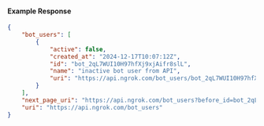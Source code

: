 <!-- Code generated for API Clients. DO NOT EDIT. -->

#### Example Response

```json
{
	"bot_users": [
		{
			"active": false,
			"created_at": "2024-12-17T10:07:12Z",
			"id": "bot_2qL7WUI10H97hfXj9xjAifr8slL",
			"name": "inactive bot user from API",
			"uri": "https://api.ngrok.com/bot_users/bot_2qL7WUI10H97hfXj9xjAifr8slL"
		}
	],
	"next_page_uri": "https://api.ngrok.com/bot_users?before_id=bot_2qL7WUI10H97hfXj9xjAifr8slL&limit=1",
	"uri": "https://api.ngrok.com/bot_users"
}
```
